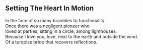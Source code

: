 Setting The Heart In Motion
---------------------------
In the face of so many brambles to functionality.  
Once there was a negligent pioneer who  
loved at parties, sitting in a circle, among lighthouses.  
Because I love you, love, next to the earth and outside the wind.  
Of a turqoise bride that recovers reflections.  
